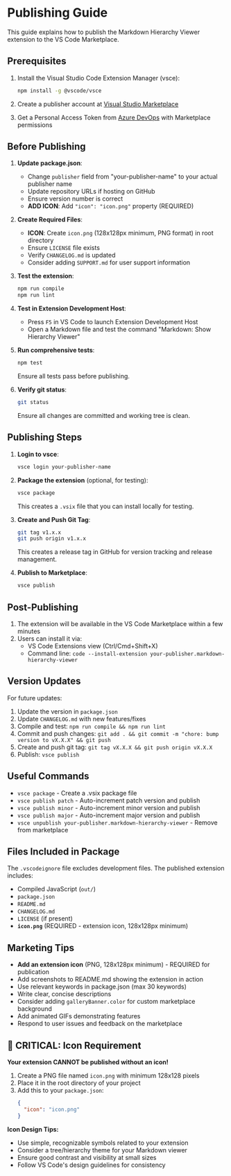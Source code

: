 # Publishing Guide

This guide explains how to publish the Markdown Hierarchy Viewer extension to the VS Code Marketplace.

## Prerequisites

1. Install the Visual Studio Code Extension Manager (vsce):

   ```bash
   npm install -g @vscode/vsce
   ```

2. Create a publisher account at [Visual Studio Marketplace](https://marketplace.visualstudio.com/manage)

3. Get a Personal Access Token from [Azure DevOps](https://dev.azure.com/) with Marketplace permissions

## Before Publishing

1. **Update package.json**:

   - Change `publisher` field from "your-publisher-name" to your actual publisher name
   - Update repository URLs if hosting on GitHub
   - Ensure version number is correct
   - **ADD ICON**: Add `"icon": "icon.png"` property (REQUIRED)

2. **Create Required Files**:

   - **ICON**: Create `icon.png` (128x128px minimum, PNG format) in root directory
   - Ensure `LICENSE` file exists
   - Verify `CHANGELOG.md` is updated
   - Consider adding `SUPPORT.md` for user support information

3. **Test the extension**:

   ```bash
   npm run compile
   npm run lint
   ```

4. **Test in Extension Development Host**:
   - Press `F5` in VS Code to launch Extension Development Host
   - Open a Markdown file and test the command "Markdown: Show Hierarchy Viewer"

5. **Run comprehensive tests**:
   ```bash
   npm test
   ```
   
   Ensure all tests pass before publishing.

6. **Verify git status**:
   ```bash
   git status
   ```
   
   Ensure all changes are committed and working tree is clean.

## Publishing Steps

1. **Login to vsce**:

   ```bash
   vsce login your-publisher-name
   ```

2. **Package the extension** (optional, for testing):

   ```bash
   vsce package
   ```

   This creates a `.vsix` file that you can install locally for testing.

3. **Create and Push Git Tag**:
   ```bash
   git tag v1.x.x
   git push origin v1.x.x
   ```
   
   This creates a release tag in GitHub for version tracking and release management.

4. **Publish to Marketplace**:
   ```bash
   vsce publish
   ```

## Post-Publishing

1. The extension will be available in the VS Code Marketplace within a few minutes
2. Users can install it via:
   - VS Code Extensions view (Ctrl/Cmd+Shift+X)
   - Command line: `code --install-extension your-publisher.markdown-hierarchy-viewer`

## Version Updates

For future updates:

1. Update the version in `package.json`
2. Update `CHANGELOG.md` with new features/fixes
3. Compile and test: `npm run compile && npm run lint`
4. Commit and push changes: `git add . && git commit -m "chore: bump version to vX.X.X" && git push`
5. Create and push git tag: `git tag vX.X.X && git push origin vX.X.X`
6. Publish: `vsce publish`

## Useful Commands

- `vsce package` - Create a .vsix package file
- `vsce publish patch` - Auto-increment patch version and publish
- `vsce publish minor` - Auto-increment minor version and publish
- `vsce publish major` - Auto-increment major version and publish
- `vsce unpublish your-publisher.markdown-hierarchy-viewer` - Remove from marketplace

## Files Included in Package

The `.vscodeignore` file excludes development files. The published extension includes:

- Compiled JavaScript (`out/`)
- `package.json`
- `README.md`
- `CHANGELOG.md`
- `LICENSE` (if present)
- **`icon.png`** (REQUIRED - extension icon, 128x128px minimum)

## Marketing Tips

- **Add an extension icon** (PNG, 128x128px minimum) - REQUIRED for publication
- Add screenshots to README.md showing the extension in action
- Use relevant keywords in package.json (max 30 keywords)
- Write clear, concise descriptions
- Consider adding `galleryBanner.color` for custom marketplace background
- Add animated GIFs demonstrating features
- Respond to user issues and feedback on the marketplace

## 🚨 CRITICAL: Icon Requirement

**Your extension CANNOT be published without an icon!**

1. Create a PNG file named `icon.png` with minimum 128x128 pixels
2. Place it in the root directory of your project
3. Add this to your `package.json`:
   ```json
   {
     "icon": "icon.png"
   }
   ```

**Icon Design Tips:**

- Use simple, recognizable symbols related to your extension
- Consider a tree/hierarchy theme for your Markdown viewer
- Ensure good contrast and visibility at small sizes
- Follow VS Code's design guidelines for consistency
